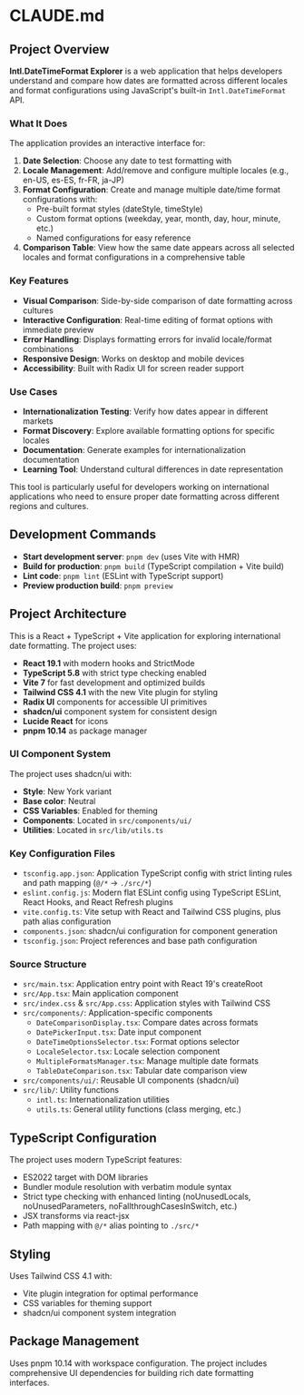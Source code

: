 # CLAUDE.md

## Project Overview

**Intl.DateTimeFormat Explorer** is a web application that helps developers understand and compare how dates are formatted across different locales and format configurations using JavaScript's built-in `Intl.DateTimeFormat` API.

### What It Does

The application provides an interactive interface for:

1. **Date Selection**: Choose any date to test formatting with
2. **Locale Management**: Add/remove and configure multiple locales (e.g., en-US, es-ES, fr-FR, ja-JP)
3. **Format Configuration**: Create and manage multiple date/time format configurations with:
   - Pre-built format styles (dateStyle, timeStyle)
   - Custom format options (weekday, year, month, day, hour, minute, etc.)
   - Named configurations for easy reference
4. **Comparison Table**: View how the same date appears across all selected locales and format configurations in a comprehensive table

### Key Features

- **Visual Comparison**: Side-by-side comparison of date formatting across cultures
- **Interactive Configuration**: Real-time editing of format options with immediate preview
- **Error Handling**: Displays formatting errors for invalid locale/format combinations
- **Responsive Design**: Works on desktop and mobile devices
- **Accessibility**: Built with Radix UI for screen reader support

### Use Cases

- **Internationalization Testing**: Verify how dates appear in different markets
- **Format Discovery**: Explore available formatting options for specific locales
- **Documentation**: Generate examples for internationalization documentation
- **Learning Tool**: Understand cultural differences in date representation

This tool is particularly useful for developers working on international applications who need to ensure proper date formatting across different regions and cultures.

## Development Commands

- **Start development server**: `pnpm dev` (uses Vite with HMR)
- **Build for production**: `pnpm build` (TypeScript compilation + Vite build)
- **Lint code**: `pnpm lint` (ESLint with TypeScript support)
- **Preview production build**: `pnpm preview`

## Project Architecture

This is a React + TypeScript + Vite application for exploring international date formatting. The project uses:

- **React 19.1** with modern hooks and StrictMode
- **TypeScript 5.8** with strict type checking enabled
- **Vite 7** for fast development and optimized builds
- **Tailwind CSS 4.1** with the new Vite plugin for styling
- **Radix UI** components for accessible UI primitives
- **shadcn/ui** component system for consistent design
- **Lucide React** for icons
- **pnpm 10.14** as package manager

### UI Component System

The project uses shadcn/ui with:

- **Style**: New York variant
- **Base color**: Neutral
- **CSS Variables**: Enabled for theming
- **Components**: Located in `src/components/ui/`
- **Utilities**: Located in `src/lib/utils.ts`

### Key Configuration Files

- `tsconfig.app.json`: Application TypeScript config with strict linting rules and path mapping (`@/*` → `./src/*`)
- `eslint.config.js`: Modern flat ESLint config using TypeScript ESLint, React Hooks, and React Refresh plugins
- `vite.config.ts`: Vite setup with React and Tailwind CSS plugins, plus path alias configuration
- `components.json`: shadcn/ui configuration for component generation
- `tsconfig.json`: Project references and base path configuration

### Source Structure

- `src/main.tsx`: Application entry point with React 19's createRoot
- `src/App.tsx`: Main application component
- `src/index.css` & `src/App.css`: Application styles with Tailwind CSS
- `src/components/`: Application-specific components
  - `DateComparisonDisplay.tsx`: Compare dates across formats
  - `DatePickerInput.tsx`: Date input component
  - `DateTimeOptionsSelector.tsx`: Format options selector
  - `LocaleSelector.tsx`: Locale selection component
  - `MultipleFormatsManager.tsx`: Manage multiple date formats
  - `TableDateComparison.tsx`: Tabular date comparison view
- `src/components/ui/`: Reusable UI components (shadcn/ui)
- `src/lib/`: Utility functions
  - `intl.ts`: Internationalization utilities
  - `utils.ts`: General utility functions (class merging, etc.)

## TypeScript Configuration

The project uses modern TypeScript features:

- ES2022 target with DOM libraries
- Bundler module resolution with verbatim module syntax
- Strict type checking with enhanced linting (noUnusedLocals, noUnusedParameters, noFallthroughCasesInSwitch, etc.)
- JSX transforms via react-jsx
- Path mapping with `@/*` alias pointing to `./src/*`

## Styling

Uses Tailwind CSS 4.1 with:

- Vite plugin integration for optimal performance
- CSS variables for theming support
- shadcn/ui component system integration

## Package Management

Uses pnpm 10.14 with workspace configuration. The project includes comprehensive UI dependencies for building rich date formatting interfaces.
